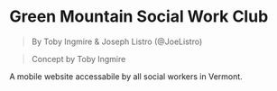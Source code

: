 # Green Mountain Social Work Club

> By Toby Ingmire & Joseph Listro (@JoeListro)

> Concept by Toby Ingmire

A mobile website accessabile by all social workers in Vermont.
